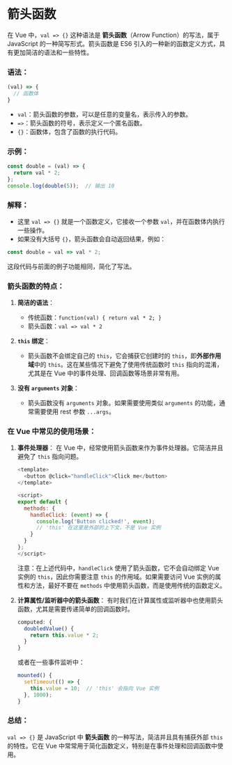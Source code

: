 # 箭头函数

在 Vue 中，`val => {}` 这种语法是 **箭头函数**（Arrow Function）的写法，属于 JavaScript 的一种简写形式。箭头函数是 ES6 引入的一种新的函数定义方式，具有更加简洁的语法和一些特性。

### 语法：
```javascript
(val) => { 
  // 函数体
}
```

- `val`：箭头函数的参数，可以是任意的变量名，表示传入的参数。
- `=>`：箭头函数的符号，表示定义一个匿名函数。
- `{}`：函数体，包含了函数的执行代码。

### 示例：

```javascript
const double = (val) => {
  return val * 2;
};
console.log(double(5));  // 输出 10
```

### 解释：
- 这里 `val => {}` 就是一个函数定义，它接收一个参数 `val`，并在函数体内执行一些操作。
- 如果没有大括号 `{}`，箭头函数会自动返回结果，例如：

```javascript
const double = val => val * 2;
```
这段代码与前面的例子功能相同，简化了写法。

### 箭头函数的特点：
1. **简洁的语法**：
   - 传统函数：`function(val) { return val * 2; }`
   - 箭头函数：`val => val * 2`

2. **`this` 绑定**：
   - 箭头函数不会绑定自己的 `this`，它会捕获它创建时的 `this`，即**外部作用域**中的 `this`。这在某些情况下避免了使用传统函数时 `this` 指向的混淆，尤其是在 Vue 中的事件处理、回调函数等场景非常有用。

3. **没有 `arguments` 对象**：
   - 箭头函数没有 `arguments` 对象。如果需要使用类似 `arguments` 的功能，通常需要使用 rest 参数 `...args`。

### 在 Vue 中常见的使用场景：

1. **事件处理器**：
   在 Vue 中，经常使用箭头函数来作为事件处理器。它简洁并且避免了 `this` 指向问题。

   ```js
   <template>
     <button @click="handleClick">Click me</button>
   </template>

   <script>
   export default {
     methods: {
       handleClick: (event) => {
         console.log('Button clicked!', event);
         // 'this' 在这里是外部的上下文，不是 Vue 实例
       }
     }
   };
   </script>
   ```

   注意：在上述代码中，`handleClick` 使用了箭头函数，它不会自动绑定 Vue 实例的 `this`，因此你需要注意 `this` 的作用域。如果需要访问 Vue 实例的属性和方法，最好不要在 `methods` 中使用箭头函数，而是使用传统的函数定义。

2. **计算属性/监听器中的箭头函数**：
   有时我们在计算属性或监听器中也使用箭头函数，尤其是需要传递简单的回调函数时。

   ```javascript
   computed: {
     doubledValue() {
       return this.value * 2;
     }
   }
   ```

   或者在一些事件监听中：
   
   ```javascript
   mounted() {
     setTimeout(() => {
       this.value = 10;  // 'this' 会指向 Vue 实例
     }, 1000);
   }
   ```

### 总结：
`val => {}` 是 JavaScript 中 **箭头函数** 的一种写法，简洁并且具有捕获外部 `this` 的特性。它在 Vue 中常常用于简化函数定义，特别是在事件处理和回调函数中使用。